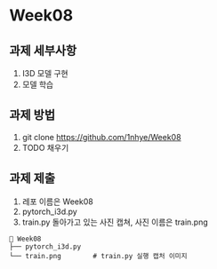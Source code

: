 # Week08

## 과제 세부사항
1. I3D 모델 구현
2. 모델 학습

## 과제 방법
1. git clone https://github.com/1nhye/Week08
2. TODO 채우기

## 과제 제출
1. 레포 이름은 Week08
2. pytorch_i3d.py
3. train.py 돌아가고 있는 사진 캡쳐, 사진 이름은 train.png
```
📂 Week08
├── pytorch_i3d.py
└── train.png        # train.py 실행 캡처 이미지
```
